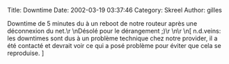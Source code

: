 Title: Downtime
Date: 2002-03-19 03:37:46
Category: Skreel
Author: gilles

Downtime de 5 minutes du à un reboot de notre routeur après une déconnexion du net.\r
\nDésolé pour le dérangement ;)\r
\n\r
\n[ n.d.veins: les downtimes sont dus à un problème technique chez notre provider, il a été contacté et devrait voir ce qui a posé problème pour éviter que cela se reproduise. ]